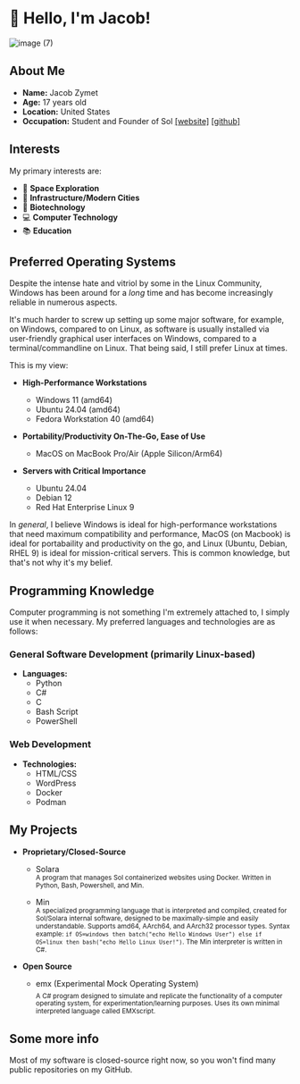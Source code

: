 # 👋 Hello, I'm Jacob!

![image (7)](https://github.com/user-attachments/assets/1e081b71-1447-4f0b-8235-d6c65a35470a)

## About Me

- **Name:**
 Jacob Zymet
- **Age:** 17 years old
- **Location:** United States
- **Occupation:** Student and Founder of Sol [[website]](https://solcluster.com/) [[github]](https://github.com/Sol-Global/)

## Interests

My primary interests are:

- 🌌 **Space Exploration**
- 🌆 **Infrastructure/Modern Cities**
- 🧬 **Biotechnology**
- 💻 **Computer Technology**
- 📚 **Education**

## Preferred Operating Systems

Despite the intense hate and vitriol by some in the Linux Community, Windows has been around for a *long* time and has become increasingly reliable in numerous aspects. 

It's much harder to screw up setting up some major software, for example, on Windows, compared to on Linux, as software is usually installed via user-friendly graphical user interfaces on Windows, compared to a terminal/commandline on Linux. That being said, I still prefer Linux at times.

This is my view:

- **High-Performance Workstations**
   - Windows 11 (amd64)
   - Ubuntu 24.04 (amd64)
   - Fedora Workstation 40 (amd64)
 
- **Portability/Productivity On-The-Go, Ease of Use**
   - MacOS on MacBook Pro/Air (Apple Silicon/Arm64)

- **Servers with Critical Importance**
  - Ubuntu 24.04
  - Debian 12
  - Red Hat Enterprise Linux 9

In *general*, I believe Windows is ideal for high-performance workstations that need maximum compatibility and performance, MacOS (on Macbook) is ideal for portabaility and productivity on the go, and Linux (Ubuntu, Debian, RHEL 9) is ideal for mission-critical servers. This is common knowledge, but that's not why it's my belief.

## Programming Knowledge

Computer programming is not something I'm extremely attached to, I simply use it when necessary. My preferred languages and technologies are as follows:

### General Software Development (primarily Linux-based)

- **Languages:** 
  - Python
  - C#
  - C
  - Bash Script
  - PowerShell

### Web Development

- **Technologies:**
  - HTML/CSS
  - WordPress
  - Docker
  - Podman

## My Projects
- **Proprietary/Closed-Source**<br />
  - Solara <br />
    <sub>A program that manages Sol containerized websites using Docker. Written in Python, Bash, Powershell, and Min.</sub>

  - Min <br />
    <sub>A specialized programming language that is interpreted and compiled, created for Sol/Solara internal software, designed to be maximally-simple and easily understandable. Supports amd64, AArch64, and AArch32 processor types. Syntax example: ``if OS=windows then batch("echo Hello Windows User") else if OS=linux then bash("echo Hello Linux User!")``. The Min interpreter is written in C#.</sub>

- **Open Source**<br />
  - emx (Experimental Mock Operating System) <br />
    <sub>A C# program designed to simulate and replicate the functionality of a computer operating system, for experimentation/learning purposes. Uses its own minimal interpreted language called EMXscript.</sub>


## Some more info

Most of my software is closed-source right now, so you won't find many public repositories on my GitHub.

